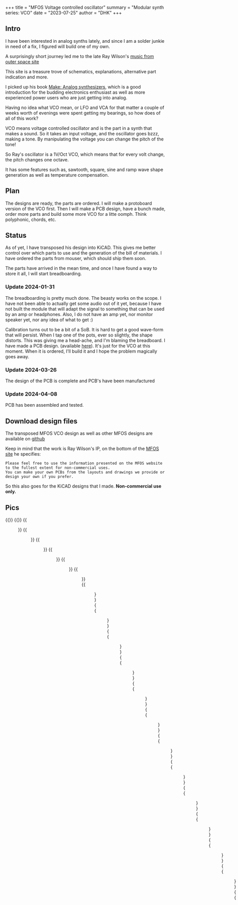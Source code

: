 +++
title = "MFOS Voltage controlled oscillator"
summary = "Modular synth series: VCO"
date = "2023-07-25"
author = "DHK"
+++

## Intro

I have been interested in analog synths lately, and since I am a solder junkie in need of a fix, I figured will build one of my own.

A surprisingly short journey led me to the late Ray Wilson's [music from outer space site](http://musicfromouterspace.com/)

This site is a treasure trove of schematics, explanations, alternative part indication and more.

I picked up his book [Make: Analog synthesizers](https://www.amazon.com/Make-Analog-Synthesizers-Ray-Wilson/dp/1449345220/), which is a good introduction for the budding electronics enthusiast as well as more experienced power users who are just getting into analog. 

Having no idea what VCO mean, or LFO and VCA for that matter a couple of weeks worth of evenings were spent getting my bearings, so how does of all of this work?

VCO means voltage controlled oscillator and is the part in a synth that makes a sound. So it takes an input voltage, and the oscillator goes bzzz, making a tone. By manipulating the voltage you can change the pitch of the tone! 

So Ray's oscillator is a 1V/Oct VCO, which means that for every volt change, the pitch changes one octave.

It has some features such as, sawtooth, square, sine and ramp wave shape generation as well as temperature compensation.

## Plan
The designs are ready, the parts are ordered. I will make a protoboard version of the VCO first. Then I will make a PCB design,
have a bunch made, order  more parts and build some more VCO for a litte oomph. Think polyphonic, chords, etc.


## Status
As of yet, I have transposed his design into KiCAD. This gives me better control over which parts to use and the generation of the bill of materials. I have ordered the parts from mouser, which should ship them soon.

The parts have arrived in the mean time, and once I have found a way to store it all, I will start breadboarding.

### Update 2024-01-31
The breadboarding is pretty much done. The beasty works on the scope. I have not been able to actually get some audio out of it yet,
because I have not built the module that will adapt the signal to something that can be used by an amp or headphones.
Also, I do not have an amp yet, nor monitor speaker yet, nor any idea of what to get :)

Calibration turns out to be a bit of a SoB. It is hard to get a good wave-form that will persist. When I tap one of the pots,
ever so slightly, the shape distorts. This was giving me a head-ache, and I'm blaming the breadboard. 
I have made a PCB design. (available [here](https://github.com/dehekkendekrekker/synth/)). It's just for the VCO at this  moment. 
When it is ordered, I'll build it and I hope the problem magically goes away.

### Update 2024-03-26
The design of the PCB is complete and PCB's have been manufactured

### Update 2024-04-08
PCB has been assembled and tested. 


## Download design files
The transposed MFOS VCO design as well as other MFOS designs are available on [github](https://github.com/dehekkendekrekker/synth/)

Keep in mind that the work is Ray Wilson's IP, on the bottom of the [MFOS site](http://musicfromouterspace.com/index.php) he specifies:

```
Please feel free to use the information presented on the MFOS website to the fullest extent for non-commercial uses.
You can make your own PCBs from the layouts and drawings we provide or design your own if you prefer.
```

So this also goes for the KiCAD designs that I made. **Non-commercial use only.**


## Pics
{{<load-photoswipe>}}
{{<gallery>}}
{{<figure link="https://res.cloudinary.com/direflzw1/image/upload/w_0.5/v1694083845/img/synths/bypl749eawngmhqax5la.jpg">}}
{{<figure link="https://res.cloudinary.com/direflzw1/image/upload/w_0.5/v1706683289/img/synths/IMG_20240123_162430_116_moy5mw.jpg">}}
{{<figure link="https://res.cloudinary.com/direflzw1/image/upload/w_0.5/v1706683289/img/synths/IMG_20240106_165756_472_vqimwr.jpg">}}
{{<figure link="https://res.cloudinary.com/direflzw1/image/upload/w_0.5/v1706683288/img/synths/IMG_20231129_175325_350_h5tx92.jpg">}}
{{<figure link="https://res.cloudinary.com/direflzw1/image/upload/w_0.5/v1706683288/img/synths/IMG_20231128_184712_433_yn14px.jpg">}}
{{<figure link="https://res.cloudinary.com/direflzw1/image/upload/w_0.5/v1706683287/img/synths/IMG_20231128_175853_996_ojoyzj.jpg">}}
{{<figure link="https://res.cloudinary.com/direflzw1/image/upload/w_0.5/v1706683287/img/synths/IMG_20231128_184704_481_ivhtxk.jpg">}}
{{<figure link="https://res.cloudinary.com/direflzw1/image/upload/w_0.5/v1706683286/img/synths/IMG_20231128_175823_622_rbbc3d.jpg">}}
{{<figure link="https://res.cloudinary.com/direflzw1/image/upload/w_0.5/v1706683286/img/synths/IMG_20231128_151529_982_ijkyt9.jpg">}}
{{<figure link="https://res.cloudinary.com/direflzw1/image/upload/w_0.5/v1706683285/img/synths/IMG_20231128_151521_145_fua5gw.jpg">}}
{{<figure link="https://res.cloudinary.com/direflzw1/image/upload/w_0.5/v1706683284/img/synths/IMG_20231128_114907_157_rjigvx.jpg">}}
{{<figure link="https://res.cloudinary.com/direflzw1/image/upload/w_0.5/v1706683284/img/synths/IMG_20231127_125952_840_vpwrvw.jpg">}}
{{<figure link="https://res.cloudinary.com/direflzw1/image/upload/w_0.5/v1706683283/img/synths/IMG_20231125_165128_780_w9glcq.jpg">}}
{{<figure link="https://res.cloudinary.com/direflzw1/image/upload/w_0.5/v1706683283/img/synths/IMG_20231127_125946_004_btgu9c.jpg">}}
{{<figure link="https://res.cloudinary.com/direflzw1/image/upload/w_0.5/v1706683283/img/synths/IMG_20231125_165120_063_f4ntdb.jpg">}}
{{<figure link="https://res.cloudinary.com/direflzw1/image/upload/w_0.5/v1706683283/img/synths/IMG_20231128_143158_430_nrbzra.jpg">}}
{{<figure link="https://res.cloudinary.com/direflzw1/image/upload/w_0.5/v1711486133/img/synths/IMG_20240326_154445_829_rxr7qo.jpg">}}
{{<figure link="https://res.cloudinary.com/direflzw1/image/upload/w_0.5/v1711486169/img/synths/IMG_20240326_154459_499_nqzht4.jpg">}}
{{<figure link="https://res.cloudinary.com/direflzw1/image/upload/w_0.5/v1711486079/img/synths/IMG_20240326_154508_346_af893a.jpg">}}
{{<figure link="https://res.cloudinary.com/direflzw1/image/upload/w_0.5/v1711486133/img/synths/IMG_20240326_154445_829_rxr7qo.jpg">}}
{{<figure link="https://res.cloudinary.com/direflzw1/image/upload/v1712579952/img/synths/IMG_20240326_175937_898_mwuhvj.jpg">}}
{{<figure link="https://res.cloudinary.com/direflzw1/image/upload/v1712579952/img/synths/IMG_20240326_171701_778_r1c1ji.jpg">}}
{{<figure link="https://res.cloudinary.com/direflzw1/image/upload/v1712579952/img/synths/IMG_20240331_153507_044_pkgms7.jpg">}}
{{<figure link="https://res.cloudinary.com/direflzw1/image/upload/v1712579952/img/synths/IMG_20240331_181119_450_st4zhf.jpg">}}
{{<figure link="https://res.cloudinary.com/direflzw1/image/upload/v1712579953/img/synths/IMG_20240402_171243_033_jv0dlz.jpg">}}
{{<figure link="https://res.cloudinary.com/direflzw1/image/upload/v1712579954/img/synths/IMG_20240403_152335_232_uhoi9c.jpg">}}
{{<figure link="https://res.cloudinary.com/direflzw1/image/upload/v1712579955/img/synths/IMG_20240403_152256_668_zezday.jpg">}}
{{<figure link="https://res.cloudinary.com/direflzw1/image/upload/v1712579954/img/synths/IMG_20240403_152154_149_m0jimf.jpg">}}
{{<figure link="https://res.cloudinary.com/direflzw1/image/upload/v1712579954/img/synths/IMG_20240403_152053_777_uaqqve.jpg">}}
{{<figure link="https://res.cloudinary.com/direflzw1/image/upload/v1712579954/img/synths/IMG_20240403_152121_065_aagyao.jpg">}}

{{</gallery>}}





